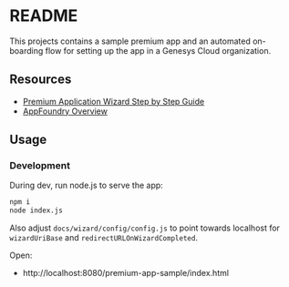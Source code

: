 # README

This projects contains a sample premium app and an automated on-boarding flow for setting up the app in a Genesys Cloud organization.

## Resources

- [Premium Application Wizard Step by Step Guide](https://developer.genesys.cloud/appfoundry/premium-app-wizard/ "Opens the premium app guide in Genesys Developer Center")
- [AppFoundry Overview](https://developer.genesys.cloud/appfoundry/ "Opens the AppFoundry documentation in Genesys Developer Center")

## Usage

### Development

During dev, run node.js to serve the app:

```sh
npm i
node index.js
```

Also adjust `docs/wizard/config/config.js` to point towards localhost for `wizardUriBase` and `redirectURLOnWizardCompleted`.

Open:

- http://localhost:8080/premium-app-sample/index.html

